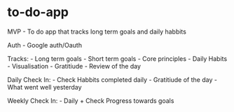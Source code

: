 # to-do-app

MVP
	-   To do app that tracks long term goals and daily habbits

Auth
    -   Google auth/Oauth

Tracks:
	-	Long term goals
	-	Short term goals
	-	Core principles
	-	Daily Habits
	-	Visualisation
	-	Gratitiude
	-	Review of the day

Daily Check In:
	-	Check Habbits completed daily
	-	Gratitiude of the day
	-	What went well yesterday

Weekly Check In:
    -   Daily + Check Progress towards goals